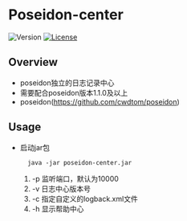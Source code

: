# Poseidon-center


![Version](https://img.shields.io/badge/version-1.0.0-green.svg)
[![License](https://img.shields.io/badge/license-MIT-blue.svg)](http://opensource.org/licenses/MIT)

## Overview
- poseidon独立的日志记录中心
- 需要配合poseidon版本1.1.0及以上
- poseidon(https://github.com/cwdtom/poseidon)
    
## Usage
- 启动jar包
    ```shell
      java -jar poseidon-center.jar
    ```
    1. -p 监听端口，默认为10000
    1. -v 日志中心版本号
    1. -c 指定自定义的logback.xml文件
    1. -h 显示帮助中心
